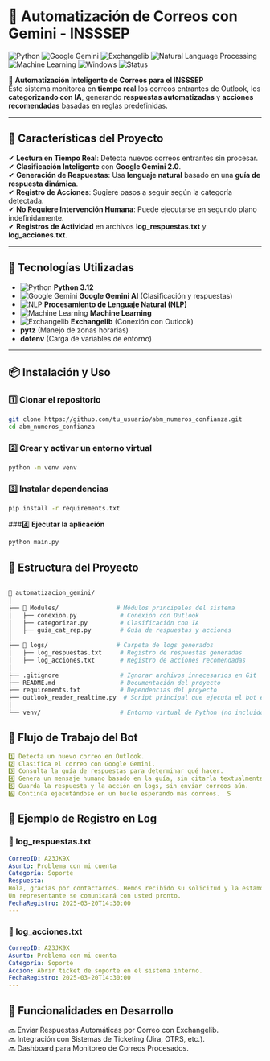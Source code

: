 # 📩 Automatización de Correos con Gemini - INSSSEP  

![Python](https://img.shields.io/badge/Python-3.12-blue?style=for-the-badge&logo=python)
![Google Gemini](https://img.shields.io/badge/Google-Gemini%202.0-ffca28?style=for-the-badge&logo=google)
![Exchangelib](https://img.shields.io/badge/Outlook-Exchangelib-blue?style=for-the-badge&logo=microsoftoutlook)
![Natural Language Processing](https://img.shields.io/badge/NLP-Processing-green?style=for-the-badge&logo=deepmind)
![Machine Learning](https://img.shields.io/badge/Machine%20Learning-Enabled-orange?style=for-the-badge&logo=pytorch)
![Windows](https://img.shields.io/badge/OS-Windows-lightgrey?style=for-the-badge&logo=windows)
![Status](https://img.shields.io/badge/Estado-En%20Desarrollo-orange?style=for-the-badge)

📢 **Automatización Inteligente de Correos para el INSSSEP**  
Este sistema monitorea en **tiempo real** los correos entrantes de Outlook, los **categorizando con IA**, generando **respuestas automatizadas** y **acciones recomendadas** basadas en reglas predefinidas.  

---

## 🚀 **Características del Proyecto**
✔ **Lectura en Tiempo Real**: Detecta nuevos correos entrantes sin procesar.  
✔ **Clasificación Inteligente** con **Google Gemini 2.0**.  
✔ **Generación de Respuestas**: Usa **lenguaje natural** basado en una **guía de respuesta dinámica**.  
✔ **Registro de Acciones**: Sugiere pasos a seguir según la categoría detectada.  
✔ **No Requiere Intervención Humana**: Puede ejecutarse en segundo plano indefinidamente.  
✔ **Registros de Actividad** en archivos **log_respuestas.txt** y **log_acciones.txt**.  

---

## 🔧 **Tecnologías Utilizadas**
- ![Python](https://img.shields.io/badge/Python-3.12-blue?style=flat-square&logo=python) **Python 3.12**
- ![Google Gemini](https://img.shields.io/badge/Gemini-2.0-red?style=flat-square&logo=google) **Google Gemini AI** (Clasificación y respuestas)
- ![NLP](https://img.shields.io/badge/NLP-Processing-green?style=flat-square&logo=deepmind) **Procesamiento de Lenguaje Natural (NLP)**
- ![Machine Learning](https://img.shields.io/badge/Machine%20Learning-Enabled-orange?style=flat-square&logo=pytorch) **Machine Learning**
- ![Exchangelib](https://img.shields.io/badge/Exchangelib-Outlook-blue?style=flat-square&logo=microsoftoutlook) **Exchangelib** (Conexión con Outlook)
- **pytz** (Manejo de zonas horarias)
- **dotenv** (Carga de variables de entorno)

---

## 📦 **Instalación y Uso**
### 1️⃣ **Clonar el repositorio**
```sh
git clone https://github.com/tu_usuario/abm_numeros_confianza.git
cd abm_numeros_confianza
```

###  2️⃣ **Crear y activar un entorno virtual**

```sh
python -m venv venv
```

###  3️⃣ **Instalar dependencias**

```sh
pip install -r requirements.txt

```
###4️⃣ **Ejecutar la aplicación**
```sh
python main.py

```

## 📂 Estructura del Proyecto
```sh

📂 automatizacion_gemini/
│
├── 📂 Modules/                # Módulos principales del sistema
│   ├── conexion.py            # Conexión con Outlook
│   ├── categorizar.py         # Clasificación con IA
│   ├── guia_cat_rep.py        # Guía de respuestas y acciones
│
├── 📂 logs/                   # Carpeta de logs generados
│   ├── log_respuestas.txt     # Registro de respuestas generadas
│   ├── log_acciones.txt       # Registro de acciones recomendadas
│
├── .gitignore                 # Ignorar archivos innecesarios en Git
├── README.md                  # Documentación del proyecto
├── requirements.txt           # Dependencias del proyecto
├── outlook_reader_realtime.py  # Script principal que ejecuta el bot en tiempo real
│
└── venv/                      # Entorno virtual de Python (no incluido en Git)


```
## 🔄 Flujo de Trabajo del Bot
```yaml
1️⃣ Detecta un nuevo correo en Outlook.  
2️⃣ Clasifica el correo con Google Gemini.  
3️⃣ Consulta la guía de respuestas para determinar qué hacer.  
4️⃣ Genera un mensaje humano basado en la guía, sin citarla textualmente.  
5️⃣ Guarda la respuesta y la acción en logs, sin enviar correos aún.  
6️⃣ Continúa ejecutándose en un bucle esperando más correos.  S
```

## 📄 Ejemplo de Registro en Log
### 📂 log_respuestas.txt

```yaml
CorreoID: A23JK9X
Asunto: Problema con mi cuenta
Categoría: Soporte
Respuesta:
Hola, gracias por contactarnos. Hemos recibido su solicitud y la estamos analizando.
Un representante se comunicará con usted pronto.
FechaRegistro: 2025-03-20T14:30:00
---
```
### 📂 log_acciones.txt
```yaml
CorreoID: A23JK9X
Asunto: Problema con mi cuenta
Categoría: Soporte
Accion: Abrir ticket de soporte en el sistema interno.
FechaRegistro: 2025-03-20T14:30:00
---

```


## 🚧 Funcionalidades en Desarrollo 
🔜 Enviar Respuestas Automáticas por Correo con Exchangelib.  
🔜 Integración con Sistemas de Ticketing (Jira, OTRS, etc.).  
🔜 Dashboard para Monitoreo de Correos Procesados.  